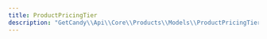 ```yaml
---
title: ProductPricingTier
description: "GetCandy\\Api\\Core\\Products\\Models\\ProductPricingTier"
---
```

